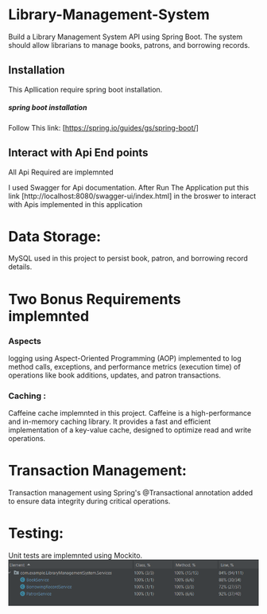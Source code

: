 # Library-Management-System
Build a Library Management System API using Spring Boot. The system should allow librarians to manage books, patrons, and borrowing records.

## Installation
This Apllication require spring boot installation.

##### spring boot installation
Follow This link:
[https://spring.io/guides/gs/spring-boot/]

## Interact with Api End points

All Api Required are implemnted

I used Swagger for Api documentation. After Run The Application put this link [http://localhost:8080/swagger-ui/index.html] in the broswer to interact with Apis implemented in this application

# Data Storage:
MySQL used in this project to persist book, patron, and borrowing record details.

# Two Bonus Requirements implemnted

### Aspects
logging using Aspect-Oriented Programming (AOP) implemented to log method calls, exceptions, and performance metrics (execution time) of operations like book additions, updates, and patron transactions.

### Caching :
Caffeine cache implemnted in this project.
Caffeine is a high-performance and in-memory caching library. It provides a fast and efficient implementation of a key-value cache, designed to optimize read and write operations.

# Transaction Management:
Transaction management using Spring's @Transactional annotation added to ensure data integrity during critical operations.

# Testing:
Unit tests are implemnted using Mockito.
![Capture](CoverageTest.PNG)
